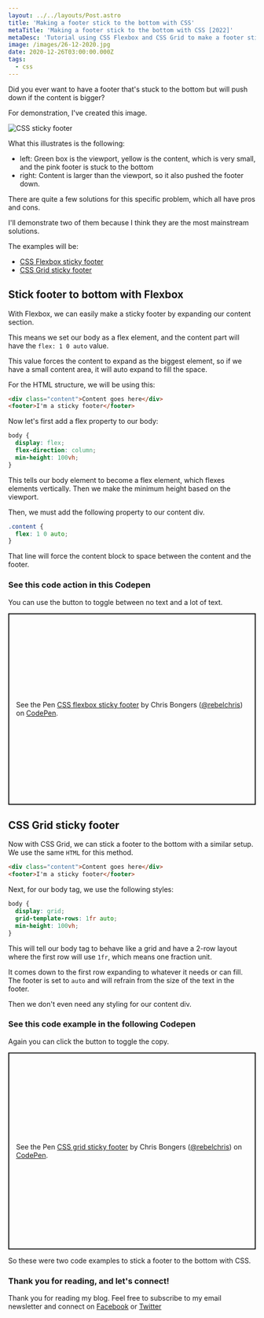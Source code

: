 ```yaml
---
layout: ../../layouts/Post.astro
title: 'Making a footer stick to the bottom with CSS'
metaTitle: 'Making a footer stick to the bottom with CSS [2022]'
metaDesc: 'Tutorial using CSS Flexbox and CSS Grid to make a footer stick to the bottom of a page.'
image: /images/26-12-2020.jpg
date: 2020-12-26T03:00:00.000Z
tags:
  - css
---
```


Did you ever want to have a footer that's stuck to the bottom but will push down if the content is bigger?

For demonstration, I've created this image.

![CSS sticky footer](https://cdn.hashnode.com/res/hashnode/image/upload/v1608562932355/j_e64Jhh8.png)

What this illustrates is the following:

- left: Green box is the viewport, yellow is the content, which is very small, and the pink footer is stuck to the bottom
- right: Content is larger than the viewport, so it also pushed the footer down.

There are quite a few solutions for this specific problem, which all have pros and cons.

I'll demonstrate two of them because I think they are the most mainstream solutions.

The examples will be:

- [CSS Flexbox sticky footer](#heading-stick-footer-to-bottom-with-flexbox)
- [CSS Grid sticky footer](#heading-css-grid-sticky-footer)

## Stick footer to bottom with Flexbox

With Flexbox, we can easily make a sticky footer by expanding our content section.

This means we set our body as a flex element, and the content part will have the `flex: 1 0 auto` value.

This value forces the content to expand as the biggest element, so if we have a small content area, it will auto expand to fill the space.

For the HTML structure, we will be using this:

```html
<div class="content">Content goes here</div>
<footer>I'm a sticky footer</footer>
```

Now let's first add a flex property to our body:

```css
body {
  display: flex;
  flex-direction: column;
  min-height: 100vh;
}
```

This tells our body element to become a flex element, which flexes elements vertically.
Then we make the minimum height based on the viewport.

Then, we must add the following property to our content div.

```css
.content {
  flex: 1 0 auto;
}
```

That line will force the content block to space between the content and the footer.

### See this code action in this Codepen

You can use the button to toggle between no text and a lot of text.

<p class="codepen" data-height="389" data-theme-id="dark" data-default-tab="css,result" data-user="rebelchris" data-slug-hash="gOwxzjO" style="height: 389px; box-sizing: border-box; display: flex; align-items: center; justify-content: center; border: 2px solid; margin: 1em 0; padding: 1em;" data-pen-title="CSS flexbox sticky footer">
  <span>See the Pen <a href="https://codepen.io/rebelchris/pen/gOwxzjO">
  CSS flexbox sticky footer</a> by Chris Bongers (<a href="https://codepen.io/rebelchris">@rebelchris</a>)
  on <a href="https://codepen.io">CodePen</a>.</span>
</p>
<script async defer src="https://cpwebassets.codepen.io/assets/embed/ei.js"></script>

## CSS Grid sticky footer

Now with CSS Grid, we can stick a footer to the bottom with a similar setup. We use the same `HTML` for this method.

```html
<div class="content">Content goes here</div>
<footer>I'm a sticky footer</footer>
```

Next, for our body tag, we use the following styles:

```css
body {
  display: grid;
  grid-template-rows: 1fr auto;
  min-height: 100vh;
}
```

This will tell our body tag to behave like a grid and have a 2-row layout where the first row will use `1fr`, which means one fraction unit.

It comes down to the first row expanding to whatever it needs or can fill. The footer is set to `auto` and will refrain from the size of the text in the footer.

Then we don't even need any styling for our content div.

### See this code example in the following Codepen

Again you can click the button to toggle the copy.

<p class="codepen" data-height="400" data-theme-id="dark" data-default-tab="css,result" data-user="rebelchris" data-slug-hash="yLaojmp" style="height: 400px; box-sizing: border-box; display: flex; align-items: center; justify-content: center; border: 2px solid; margin: 1em 0; padding: 1em;" data-pen-title="CSS grid sticky footer">
  <span>See the Pen <a href="https://codepen.io/rebelchris/pen/yLaojmp">
  CSS grid sticky footer</a> by Chris Bongers (<a href="https://codepen.io/rebelchris">@rebelchris</a>)
  on <a href="https://codepen.io">CodePen</a>.</span>
</p>
<script async defer src="https://cpwebassets.codepen.io/assets/embed/ei.js"></script>

So these were two code examples to stick a footer to the bottom with CSS.

### Thank you for reading, and let's connect!

Thank you for reading my blog. Feel free to subscribe to my email newsletter and connect on [Facebook](https://www.facebook.com/DailyDevTipsBlog) or [Twitter](https://twitter.com/DailyDevTips1)
